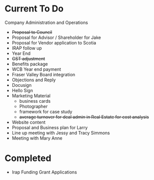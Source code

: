 
# Current To Do

Company Administration and Operations

 - ~~Proposal to Council~~
 - Proposal for Advisor / Shareholder for Jake
 - Proposal for Vendor application to Scotia
 - IRAP follow up
 - Year End
 - ~~GST adjustment~~
 - Benefits package
 - WCB Year end payment
 - Fraser Valley Board integration
 - Objections and Reply
 - Docusign
 - Hello Sign
 - Marketing Material
	- business cards
	- Photographer
	- framework for case study
	- ~~average turnover for deal admin in Real Estate for cost analysis~~
 - Website content
 - Proposal and Business plan for Larry
 - Line up meeting with Jessy and Tracy Simmons
 - Meeting with Mary Anne
 

# Completed 
 - Irap Funding Grant Applications








